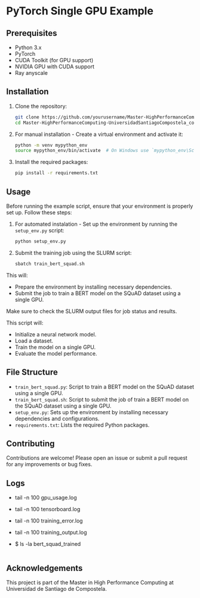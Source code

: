 # PyTorch Single GPU Example



## Prerequisites

- Python 3.x
- PyTorch
- CUDA Toolkit (for GPU support)
- NVIDIA GPU with CUDA support
- Ray anyscale

## Installation

1. Clone the repository:
    ```bash
    git clone https://github.com/yourusername/Master-HighPerformanceComputing-UniversidadSantiagoCompostela_code_cuda-mpi-omp.git
    cd Master-HighPerformanceComputing-UniversidadSantiagoCompostela_code_cuda-mpi-omp/hpc_tools/pytorch_singleGPU


2. For manual installation - Create a virtual environment and activate it:
    ```bash
    python -m venv mypython_env
    source mypython_env/bin/activate  # On Windows use `mypython_env\Scripts\activate`
    ```

3. Install the required packages:
    ```bash
    pip install -r requirements.txt
    ```

## Usage
Before running the example script, ensure that your environment is properly set up. Follow these steps:

1. For automated instalation - Set up the environment by running the `setup_env.py` script:
    ```bash
    python setup_env.py
    ```

2. Submit the training job using the SLURM script:
    ```bash
    sbatch train_bert_squad.sh
    ```

This will:
- Prepare the environment by installing necessary dependencies.
- Submit the job to train a BERT model on the SQuAD dataset using a single GPU.

Make sure to check the SLURM output files for job status and results.


This script will:
- Initialize a neural network model.
- Load a dataset.
- Train the model on a single GPU.
- Evaluate the model performance.

## File Structure

- `train_bert_squad.py`: Script to train a BERT model on the SQuAD dataset using a single GPU.
- `train_bert_squad.sh`: Script to submit the job of train a BERT model on the SQuAD dataset using a single GPU.
- `setup_env.py`: Sets up the environment by installing necessary dependencies and configurations.
- `requirements.txt`: Lists the required Python packages.

## Contributing

Contributions are welcome! Please open an issue or submit a pull request for any improvements or bug fixes.

## Logs

- tail -n 100 gpu_usage.log
- tail -n 100 tensorboard.log
- tail -n 100 training_error.log
- tail -n 100 training_output.log

- $ ls -la bert_squad_trained
```...
```

## Acknowledgements

This project is part of the Master in High Performance Computing at Universidad de Santiago de Compostela.
